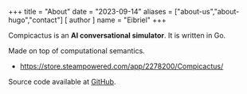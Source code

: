 +++
title = "About"
date = "2023-09-14"
aliases = ["about-us","about-hugo","contact"]
[ author ]
  name = "Eibriel"
+++

Compicactus is an **AI conversational simulator**. It is written in Go.

Made on top of computational semantics.

* https://store.steampowered.com/app/2278200/Compicactus/

Source code available at [GitHub](https://github.com/Eibriel/Compicactus).
